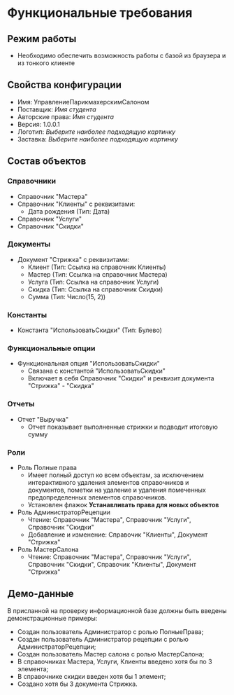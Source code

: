 # Функциональные требования
## Режим работы
- Необходимо обеспечить возможность работы с базой из браузера и из тонкого клиенте
## Свойства конфигурации
- Имя: УправлениеПарикмахерскимСалоном
- Поставщик: *Имя студента*
- Авторские права: *Имя студента*
- Версия: 1.0.0.1
- Логотип: *Выберите наиболее подходящую картинку*
- Заставка: *Выберите наиболее подходящую картинку*
## Состав объектов
### Справочники
- Справочник "Мастера"
- Справочник "Клиенты" с реквизитами:
    - Дата рождения (Тип: Дата)
- Справочник "Услуги"
- Справочник "Скидки"
### Документы
- Документ "Стрижка" с реквизитами:
    - Клиент (Тип: Ссылка на справочник Клиенты)
    - Мастер (Тип: Ссылка на справочник Мастера)
    - Услуга (Тип: Ссылка на справочник Услуги)
    - Скидка (Тип: Ссылка на справочник Скидки)
    - Сумма (Тип: Число(15, 2))
### Константы
- Константа "ИспользоватьСкидки" (Тип: Булево)
### Функциональные опции
- Функциональная опция "ИспользоватьСкидки"
    - Связана с константой "ИспользоватьСкидки"
    - Включает в себя Справочник "Скидки" и реквизит документа "Стрижка" - "Скидка"
### Отчеты
- Отчет "Выручка"
    - Отчет показывает выполненные стрижки и подводит итоговую сумму
### Роли
- Роль Полные права
    - Имеет полный доступ ко всем объектам, за исключением интерактивного удаления элементов справочников и документов, пометки на удаление и удаления помеченных предопределенных элементов справочников.
    - Установлен флажок **Устанавливать права для новых объектов**
- Роль АдминистраторРецепции
    - Чтение: Справочник "Мастера", Справочник "Услуги", Справочник "Скидки"
    - Добавление и изменение: Справочик "Клиенты", Документ "Стрижка"
- Роль МастерСалона
    - Чтение: Справочник "Мастера", Справочник "Услуги", Справочник "Скидки", Справочик "Клиенты", Документ "Стрижка"
## Демо-данные
В присланной на проверку информационной базе должны быть введены демонстрационные примеры:
- Создан пользователь Администратор с ролью ПолныеПрава;
- Создан пользователь Администратор рецепции с ролью АдминистраторРецепции;
- Создан пользователь Мастер салона с ролью МастерСалона;
- В справочниках Мастера, Услуги, Клиенты введено хотя бы по 3 элемента;
- В справочнике скидки введен хотя бы 1 элемент;
- Создано хотя бы 3 документа Стрижка.

